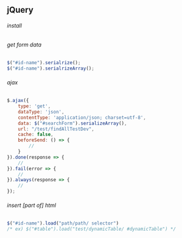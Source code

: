 ## jQuery
  
###### install
  
###### get form data
```js
$("#id-name").serialrize();
$("#id-name").serialrizeArray();
```
  
###### ajax
```js
$.ajax({
    type: 'get',
    dataType: 'json',
    contentType: 'application/json; charset=utf-8',
    data: $("#searchForm").serializeArray(),
    url: "/test/findAllTestDev",
    cache: false,
    beforeSend: () => {
        //
    }
}).done(response => {
    //
}).fail(error => {
    //
}).always(response => {
    //
});
```
  
###### insert [part of] html
```js
$("#id-name").load("path/path/ selector")
/* ex) $("#table").load("test/dynamicTable/ #dynamicTable") */
```
